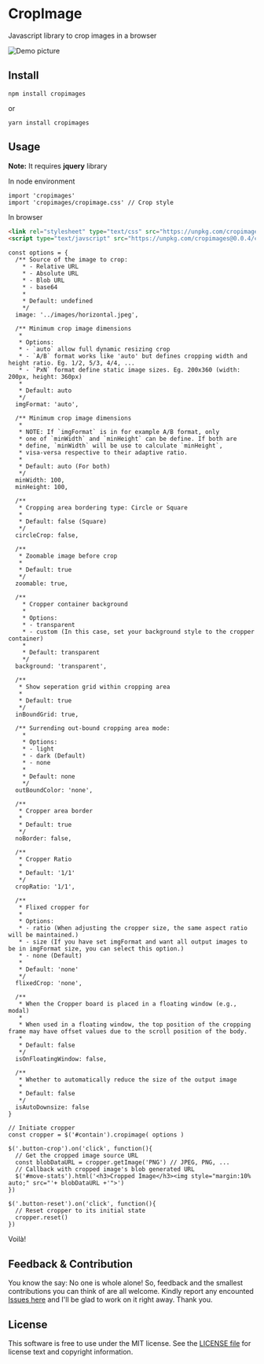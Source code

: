 # CropImage
Javascript library to crop images in a browser

![Demo picture](https://github.com/fabrice8/cropimage/blob/master/test/images/demo.png?raw=true)

## Install

```
npm install cropimages
```
or
```
yarn install cropimages
```

## Usage
**Note:** It requires **jquery** library

In node environment
```JS
import 'cropimages'
import 'cropimages/cropimage.css' // Crop style
```

In browser
```HTML
<link rel="stylesheet" type="text/css" src="https://unpkg.com/cropimages@0.0.4/cropimage.min.css">
<script type="text/javscript" src="https://unpkg.com/cropimages@0.0.4/cropimage.min.js">
```

```JS
const options = {
  /** Source of the image to crop: 
    * - Relative URL
    * - Absolute URL
    * - Blob URL
    * - base64
    * 
    * Default: undefined
    */
  image: '../images/horizontal.jpeg',

  /** Minimum crop image dimensions
   * 
   * Options:
   * - `auto` allow full dynamic resizing crop
   * - `A/B` format works like 'auto' but defines cropping width and height ratio. Eg. 1/2, 5/3, 4/4, ...
   * - `PxN` format define static image sizes. Eg. 200x360 (width: 200px, height: 360px)
   * 
   * Default: auto
   */
  imgFormat: 'auto',

  /** Minimum crop image dimensions
   * 
   * NOTE: If `imgFormat` is in for example A/B format, only 
   * one of `minWidth` and `minHeight` can be define. If both are
   * define, `minWidth` will be use to calculate `minHeight`,
   * visa-versa respective to their adaptive ratio.
   * 
   * Default: auto (For both)
   */
  minWidth: 100,
  minHeight: 100,

  /**
   * Cropping area bordering type: Circle or Square
   * 
   * Default: false (Square)
   */
  circleCrop: false,

  /**
   * Zoomable image before crop
   * 
   * Default: true
   */
  zoomable: true,

  /** 
    * Cropper container background
    *
    * Options:
    * - transparent
    * - custom (In this case, set your background style to the cropper container)
    * 
    * Default: transparent
    */
  background: 'transparent',

  /**
   * Show seperation grid within cropping area
   * 
   * Default: true
   */
  inBoundGrid: true,

  /** Surrending out-bound cropping area mode:
    *
    * Options:
    * - light
    * - dark (Default)
    * - none
    * 
    * Default: none
    */
  outBoundColor: 'none',

  /**
   * Cropper area border
   * 
   * Default: true
   */
  noBorder: false,

  /**
   * Cropper Ratio
   * 
   * Default: '1/1'
   */
  cropRatio: '1/1',

  /**
   * Flixed cropper for
   * 
   * Options:
   * - ratio (When adjusting the cropper size, the same aspect ratio will be maintained.)
   * - size (If you have set imgFormat and want all output images to be in imgFormat size, you can select this option.)
   * - none (Default)
   * 
   * Default: 'none'
   */
  flixedCrop: 'none', 

  /**
   * When the Cropper board is placed in a floating window (e.g., modal)
   * 
   * When used in a floating window, the top position of the cropping frame may have offset values due to the scroll position of the body.
   * 
   * Default: false
   */
  isOnFloatingWindow: false,

  /**
   * Whether to automatically reduce the size of the output image
   * 
   * Default: false
   */
  isAutoDownsize: false
}

// Initiate cropper
const cropper = $('#contain').cropimage( options )

$('.button-crop').on('click', function(){
  // Get the cropped image source URL
  const blobDataURL = cropper.getImage('PNG') // JPEG, PNG, ...
  // Callback with cropped image's blob generated URL
  $('#move-stats').html('<h3>Cropped Image</h3><img style="margin:10% auto;" src="'+ blobDataURL +'">')
})

$('.button-reset').on('click', function(){
  // Reset cropper to its initial state
  cropper.reset()
})
```

Voilà!

Feedback & Contribution
-------

You know the say: No one is whole alone! So, feedback and the smallest contributions you can think of are all welcome. Kindly report any encounted [Issues here][] and I'll be glad to work on it right away. Thank you.


License
-------

This software is free to use under the MIT license. See the [LICENSE file][] for license text and copyright information.


[LICENSE file]: https://github.com/fabrice8/cropimage/blob/master/LICENSE
[Issues here]: https://github.com/fabrice8/cropimage/issues